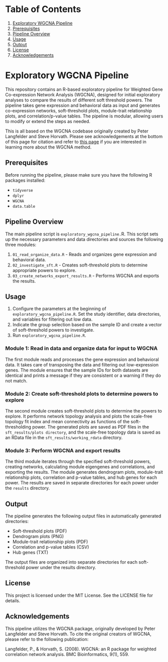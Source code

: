 # Table of Contents
1. [Exploratory WGCNA Pipeline](#exploratory-wgcna-pipeline)
2. [Prerequisites](#prerequisites)
3. [Pipeline Overview](#pipeline-overview)
4. [Usage](#usage)
5. [Output](#output)
6. [License](#license)
7. [Acknowledgements](#acknowledgements)

# Exploratory WGCNA Pipeline <a name="exploratory-wgcna-pipeline"></a>
This repository contains an R-based exploratory pipeline for Weighted Gene Co-expression Network Analysis (WGCNA), designed for initial exploratory analyses to compare the results of different soft threshold powers. The pipeline takes gene expression and behavioral data as input and generates co-expression networks, soft-threshold plots, module-trait relationship plots, and correlation/p-value tables. The pipeline is modular, allowing users to modify or extend the steps as needed.

This is all based on the WGCNA codebase originally created by Peter Langfelder and Steve Horvath. Please see acknowledgements at the bottom of this page for citation and refer to [this page](https://horvath.genetics.ucla.edu/html/CoexpressionNetwork/Rpackages/WGCNA/) if you are interested in learning more about the WGCNA method.

## Prerequisites <a name="prerequisites"></a>
Before running the pipeline, please make sure you have the following R packages installed:

* `tidyverse`
* `dplyr`
* `WGCNA`
* `data.table`

## Pipeline Overview <a name="pipeline-overview"></a>
The main pipeline script is `exploratory_wgcna_pipeline.`R. This script sets up the necessary parameters and data directories and sources the following three modules:

1. `01_read_organize_data.R` - Reads and organizes gene expression and behavioral data.
2. `02_investigate_sft.R` - Creates soft-threshold plots to determine appropriate powers to explore.
3. `03_create_networks_export_results.R` - Performs WGCNA and exports the results.

## Usage <a name="usage"></a>
1. Configure the parameters at the beginning of `exploratory_wgcna_pipeline.R`. Set the study identifier, data directories, and variables for filtering out low data.
2. Indicate the group selection based on the sample ID and create a vector of soft-threshold powers to investigate.
3. Run `exploratory_wgcna_pipeline.R`.

### Module 1: Read in data and organize data for input to WGCNA
The first module reads and processes the gene expression and behavioral data. It takes care of transposing the data and filtering out low-expression genes. The module ensures that the sample IDs for both datasets are identical and prints a message if they are consistent or a warning if they do not match.

### Module 2: Create soft-threshold plots to determine powers to explore
The second module creates soft-threshold plots to determine the powers to explore. It performs network topology analysis and plots the scale-free topology fit index and mean connectivity as functions of the soft-thresholding power. The generated plots are saved as PDF files in the `sft_results/plots directory`, and the scale-free topology data is saved as an RData file in the `sft_results/working_rdata` directory.

### Module 3: Perform WGCNA and export results
The third module iterates through the specified soft-threshold powers, creating networks, calculating module eigengenes and correlations, and exporting the results. The module generates dendrogram plots, module-trait relationship plots, correlation and p-value tables, and hub genes for each power. The results are saved in separate directories for each power under the `results` directory.

## Output <a name="output"></a>
The pipeline generates the following output files in automatically generated directories:

* Soft-threshold plots (PDF)
* Dendrogram plots (PNG)
* Module-trait relationship plots (PDF)
* Correlation and p-value tables (CSV)
* Hub genes (TXT)

The output files are organized into separate directories for each soft-threshold power under the results directory.

## License <a name="license"></a>
This project is licensed under the MIT License. See the LICENSE file for details.

## Acknowledgements <a name = "acknowledgements"></a>
This pipeline utilizes the WGCNA package, originally developed by Peter Langfelder and Steve Horvath. To cite the original creators of WGCNA, please refer to the following publication:

Langfelder, P., & Horvath, S. (2008). WGCNA: an R package for weighted correlation network analysis. BMC Bioinformatics, 9(1), 559.
